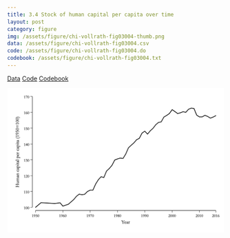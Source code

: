 ```yaml
---
title: 3.4 Stock of human capital per capita over time
layout: post
category: figure
img: /assets/figure/chi-vollrath-fig03004-thumb.png
data: /assets/figure/chi-vollrath-fig03004.csv
code: /assets/figure/chi-vollrath-fig03004.do
codebook: /assets/figure/chi-vollrath-fig03004.txt
---
```


[Data](/assets/figure/chi-vollrath-fig03004.csv) [Code](/assets/figure/chi-vollrath-fig03004.do) [Codebook](/assets/figure/chi-vollrath-fig03004.txt)

![3.4 Stock of human capital per capita over time](/assets/figure/chi-vollrath-fig03004.png)
